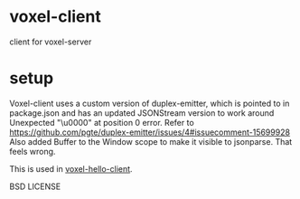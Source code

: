 # voxel-client

client for voxel-server

# setup

Voxel-client uses a custom version of duplex-emitter, which is pointed to in package.json 
and has an updated JSONStream version to work around Unexpected "\u0000" at position 0 error. Refer to
https://github.com/pgte/duplex-emitter/issues/4#issuecomment-15699928
Also added Buffer to the Window scope to make it visible to jsonparse.
That feels wrong.

This is used in [voxel-hello-client](https://github.com/chrisekelley/voxel-hello-client).

BSD LICENSE